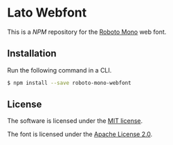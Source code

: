 # Lato Webfont
This is a *NPM* repository for the [Roboto Mono](https://fonts.google.com/specimen/Roboto+Mono) web font.

## Installation
Run the following command in a CLI.
```bash
$ npm install --save roboto-mono-webfont
```

## License
The software is licensed under the [MIT license](LICENSE).

The font is licensed under the [Apache License 2.0](LICENSE.txt).
